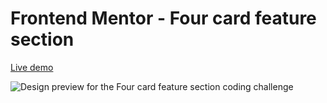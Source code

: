 # Frontend Mentor - Four card feature section

[Live demo](https://mesutcifci.github.io/Frontend-Mentor-Challenges/four-card-feature-section-master/index.html)

![Design preview for the Four card feature section coding challenge](./design/desktop-preview.jpg)
